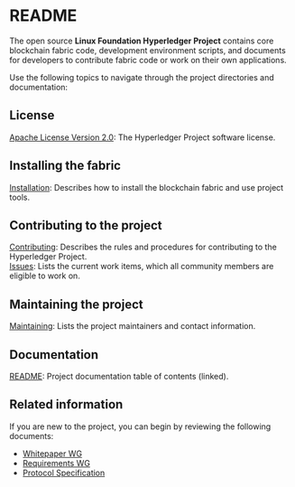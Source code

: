 # README
The open source <b>Linux Foundation Hyperledger Project</b> contains core blockchain fabric code, development environment scripts, and documents for developers to contribute fabric code or work on their own applications. 

Use the following topics to navigate through the project directories and documentation:

## License <a name="license"></a>
[Apache License Version 2.0](LICENSE): The Hyperledger Project software license.

## Installing the fabric
[Installation](INSTALL.md): Describes how to install the blockchain fabric and use project tools.

## Contributing to the project
[Contributing](CONTRIBUTING.md): Describes the rules and procedures for contributing to the Hyperledger Project.<br>
[Issues](https://github.com/hyperledger/fabric/issues): Lists the current work items, which all community members are eligible to work on.

## Maintaining the project
[Maintaining](MAINTAINING.md): Lists the project maintainers and contact information.

## Documentation 
[README](docs/README.md): Project documentation table of contents (linked).

## Related information 
If you are new to the project, you can begin by reviewing the following documents:

  - [Whitepaper WG](https://github.com/hyperledger/hyperledger/wiki/Whitepaper-WG)
  - [Requirements WG](https://github.com/hyperledger/hyperledger/wiki/Requirements-WG)
  - [Protocol Specification](https://github.com/joshhus/fabric/blob/TOCReal/docs/protocol-spec.md)


